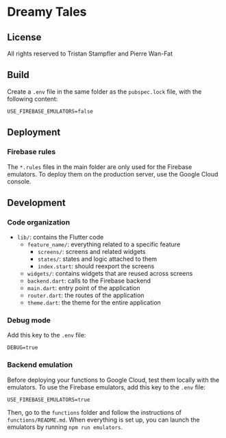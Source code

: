 # Dreamy Tales

## License

All rights reserved to Tristan Stampfler and Pierre Wan-Fat

## Build

Create a `.env` file in the same folder as the `pubspec.lock` file, with the following content:

```
USE_FIREBASE_EMULATORS=false
```

## Deployment

### Firebase rules

The `*.rules` files in the main folder are only used for the Firebase emulators. To deploy them on
the production server, use the Google Cloud console.

## Development

### Code organization

* `lib/`: contains the Flutter code
  * `feature_name/`: everything related to a specific feature
    * `screens/`: screens and related widgets
    * `states/`: states and logic attached to them
    * `index.start`: should reexport the screens
  * `widgets/`: contains widgets that are reused across screens
  * `backend.dart`: calls to the Firebase backend
  * `main.dart`: entry point of the application
  * `router.dart`: the routes of the application
  * `theme.dart`: the theme for the entire application

### Debug mode

Add this key to the `.env` file:

```text
DEBUG=true
```

### Backend emulation

Before deploying your functions to Google Cloud, test them locally with the emulators. To use the
Firebase emulators, add this key to the `.env` file:

```text
USE_FIREBASE_EMULATORS=true
```

Then, go to the `functions` folder and follow the instructions of `functions/README.md`. When
everything is set up, you can launch the emulators by running `npm run emulators`.
